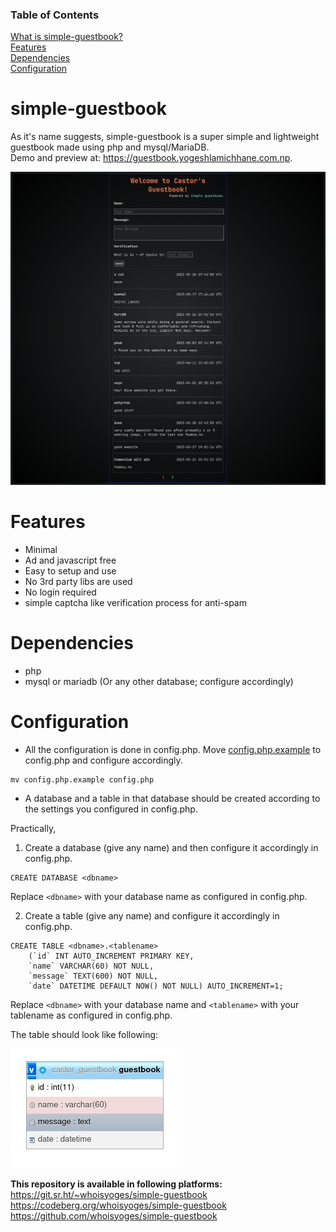 ### Table of Contents
[What is simple-guestbook?](#simple-guestbook)  
[Features](#features)  
[Dependencies](#dependencies)  
[Configuration](#configuration)

# simple-guestbook

As it's name suggests, simple-guestbook is a super simple and lightweight guestbook made using php and mysql/MariaDB.  
Demo and preview at: <https://guestbook.yogeshlamichhane.com.np>.

![Simple Guestbook Preview](/preview_guestbook.jpg)

# Features
- Minimal
- Ad and javascript free
- Easy to setup and use
- No 3rd party libs are used
- No login required
- simple captcha like verification process for anti-spam

# Dependencies
- php
- mysql or mariadb (Or any other database; configure accordingly)

# Configuration
- All the configuration is done in config.php.
Move [config.php.example](/config.php.example) to config.php and configure accordingly.

```
mv config.php.example config.php
```

- A database and a table in that database should be created according to the settings you configured in config.php.

Practically,
1. Create a database (give any name) and then configure it accordingly in config.php.

```
CREATE DATABASE <dbname>
```

Replace `<dbname>` with your database name as configured in config.php.

2. Create a table (give any name) and configure it accordingly in config.php.

```
CREATE TABLE <dbname>.<tablename>
    (`id` INT AUTO_INCREMENT PRIMARY KEY,
    `name` VARCHAR(60) NOT NULL,
    `message` TEXT(600) NOT NULL,
    `date` DATETIME DEFAULT NOW() NOT NULL) AUTO_INCREMENT=1;
```

Replace `<dbname>` with your database name and `<tablename>` with your tablename as configured in config.php.

The table should look like following:

![database preview](/preview_database.jpg)

**This repository is available in following platforms:**   
<https://git.sr.ht/~whoisyoges/simple-guestbook>   
<https://codeberg.org/whoisyoges/simple-guestbook>   
<https://github.com/whoisyoges/simple-guestbook>
